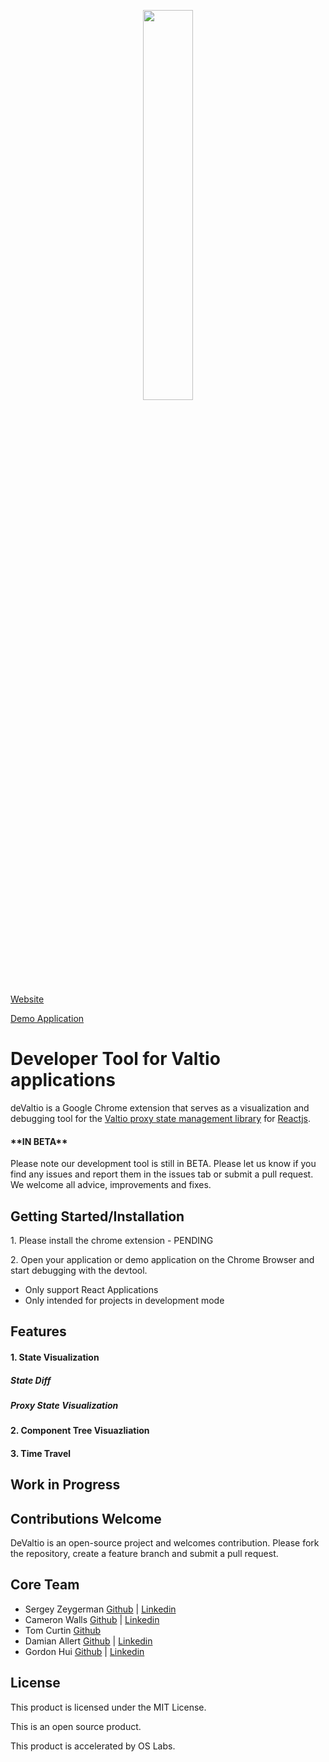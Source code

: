 <p align='center'>
<img src="./assets/deValtioLogo.png" width="40%" height="40%">
</p>

<p><a href=http://www.devaltio.io target="_blank">Website</a></p>
<p><a href=https://github.com/maddogg612/demovaltio>Demo Application</a></p>

<h1>Developer Tool for Valtio applications</h1>
deValtio is a Google Chrome extension that serves as a visualization and debugging tool for the <a href="https://github.com/pmndrs/valtio">Valtio proxy state management library</a> for <a href="https://reactjs.org/">Reactjs</a>.

<h4>**IN BETA**</h4>

<p>Please note our development tool is still in BETA. Please let us know if you find any issues and report them in the issues tab or submit a pull request. We welcome all advice, improvements and fixes.</p>

<h2>Getting Started/Installation</h2>
<p>1. Please install the chrome extension - PENDING</p>
<p>2. Open your application or demo application on the Chrome Browser and start debugging with the devtool. 
    <ul>
        <li>Only support React Applications</li>
        <li>Only intended for projects in development mode</li>
    </ul>
</p>

<h2>Features</h2>
<h4>1. State Visualization</h4>
  <h5>State Diff</h5>
  <h5>Proxy State Visualization</h5>

<h4>2. Component Tree Visuazliation</h4>

<h4>3. Time Travel</h4>

<h2>Work in Progress</h2>

<h2>Contributions Welcome</h2>
DeValtio is an open-source project and welcomes contribution. Please fork the repository, create a feature branch and submit a pull request.

<h2>Core Team</h2>
<ul>
  <li>Sergey Zeygerman <a href=https://github.com/Sergey01>Github</a> | <a href=https://www.linkedin.com/in/sergey-zeygerman/>Linkedin</a></li>
  <li>Cameron Walls <a href=https://github.com/cwalls45>Github</a> | <a href=https://www.linkedin.com/in/cameron-walls45/>Linkedin</a></li>
  <li>Tom Curtin <a href=https://github.com/3LD3ST>Github</a>
  <li>Damian Allert <a href=https://github.com/reddallert>Github</a> | <a href=https://www.linkedin.com/in/damian-allert-8494745/>Linkedin</a></li>
  <li>Gordon Hui <a href=https://github.com/maddogg612>Github</a> | <a href=https://www.linkedin.com/in/gordon-hui-78453935/>Linkedin</a></li>
 </ul>
 
 <h2>License</h2>
 <p>
 This product is licensed under the MIT License. </n>

This is an open source product. </n>

This product is accelerated by OS Labs.

</p>

